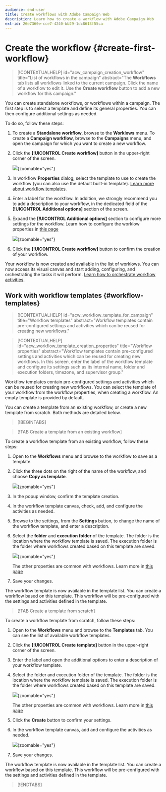 ```yaml
---
audience: end-user
title: Create workflows with Adobe Campaign Web
description: Learn how to create a workflow with Adobe Campaign Web
exl-id: 26e7360e-cce7-4240-bb29-1dc8613f55ca
---
```


# Create the workflow {#create-first-workflow}



>[!CONTEXTUALHELP]
>id="acw_campaign_creation_workflow"
>title="List of workflows in the campaign"
>abstract="The **Workflows** tab lists all workflows linked to the current campaign. Click the name of a workflow to edit it. Use the **Create workflow** button to add a new workflow for this campaign."

You can create standalone workflows, or workflows within a campaign. The first step is to select a template and define its general properties. You can then configure additional settings as needed.

To do so, follow these steps:

1. To create a **Standalone workflow**, browse to the **Worklows** menu. To create a **Campaign workflow**, browse to the **Campaigns** menu, and open the campaign for which you want to create a new workflow. 

1. Click the **[!UICONTROL Create workflow]** button in the upper-right corner of the screen.

    ![](assets/workflow-create.png){zoomable="yes"}

1. In workflow **Properties** dialog, select the template to use to create the workflow (you can also use the default built-in template). [Learn more about workflow templates](#workflow-templates).

1. Enter a label for the workflow. In addition, we strongly recommend you to add a description to your workflow, in the dedicated field of the **[!UICONTROL Additional options]** section of the screen.

1. Expand the **[!UICONTROL Additional options]** section to configure more settings for the workflow. Learn how to configure the worklow properties in [this page](workflow-settings.md#properties)

    ![](assets/workflow-additional-options.png){zoomable="yes"}

1. Click the **[!UICONTROL Create workflow]** button to confirm the creation of your workflow.

Your workflow is now created and available in the list of worklows. You can now access its visual canvas and start adding, configuring, and orchestrating the tasks it will perform. [Learn how to orchestrate workflow activities](orchestrate-activities.md).

## Work with workflow templates {#workflow-templates}

>[!CONTEXTUALHELP]
>id="acw_workflow_template_for_campaign"
>title="Workflow templates"
>abstract="Workflow templates contain pre-configured settings and activities which can be reused for creating new workflows."

>[!CONTEXTUALHELP]
>id="acw_workflow_template_creation_properties"
>title="Workflow properties"
>abstract="Workflow templates contain pre-configured settings and activities which can be reused for creating new workflows. In this screen, enter the label of the workflow template and configure its settings such as its internal name, folder and execution folders, timezone, and supervisor group."

Workflow templates contain pre-configured settings and activities which can be reused for creating new workflows. You can select the template of your workflow from the workflow properties, when creating a workflow. An empty template is provided by default.

You can create a template from an existing workflow, or create a new template from scratch. Both methods are detailed below.

>[!BEGINTABS]

>[!TAB Create a template from an existing workflow]

To create a workflow template from an existing workflow, follow these steps:

1. Open to the **Workflows** menu and browse to the workflow to save as a template.
1. Click the three dots on the right of the name of the workflow, and choose **Copy as template**.

    ![](assets/wf-copy-as-template.png){zoomable="yes"}

1. In the popup window, confirm the template creation.
1. In the workflow template canvas, check, add, and configure the activities as needed.
1. Browse to the settings, from the **Settings** button, to change the name of the workflow template, and enter a description.
1. Select the **folder** and **execution folder** of the template. The folder is the location where the workflow template is saved. The execution folder is the folder where workflows created based on this template are saved.

    ![](assets/wf-settings-template.png){zoomable="yes"}

    The other properties are common with workflows. Learn more in [this page](workflow-settings.md#properties)

1. Save your changes. 

The workflow template is now available in the template list. You can create a workflow based on this template. This workflow will be pre-configured with the settings and activities defined in the template.


>[!TAB Create a template from scratch]


To create a workflow template from scratch, follow these steps:

1. Open to the **Workflows** menu and browse to the **Templates** tab. You can see the list of available workflow templates.
1. Click the **[!UICONTROL Create template]** button in the upper-right corner of the screen.
1. Enter the label and open the additional options to enter a description of your workflow template.
1. Select the folder and execution folder of the template. The folder is the location where the workflow template is saved. The execution folder is the folder where workflows created based on this template are saved.

    ![](assets/new-wf-template.png){zoomable="yes"}

    The other properties are common with workflows. Learn more in [this page](workflow-settings.md#properties)

1. Click the **Create** button to confirm your settings.
1. In the workflow template canvas, add and configure the activities as needed.

     ![](assets/wf-template-activities.png){zoomable="yes"}

1. Save your changes. 

The workflow template is now available in the template list. You can create a workflow based on this template. This workflow will be pre-configured with the settings and activities defined in the template.

>[!ENDTABS]

